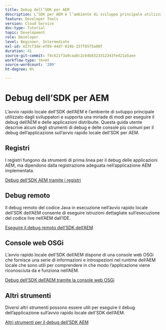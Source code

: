 ```yaml
---
title: Debug dell’SDK per AEM
description: L’SDK per AEM è l’ambiente di sviluppo principale utilizzato dagli sviluppatori e supporta una miriade di modi per eseguire il debug dell’AEM e delle applicazioni distribuite.
feature: Developer Tools
version: Cloud Service
doc-type: Tutorial
topic: Development
role: Developer
level: Beginner, Intermediate
exl-id: e27cf3de-ef89-44d7-819b-157f85f5a80f
duration: 41
source-git-commit: f4c621f3a9caa8c2c64b8323312343fe421a5aee
workflow-type: tm+mt
source-wordcount: '209'
ht-degree: 0%

---
```


# Debug dell’SDK per AEM

L’avvio rapido locale dell’SDK dell’AEM è l’ambiente di sviluppo principale utilizzato dagli sviluppatori e supporta una miriade di modi per eseguire il debug dell’AEM e delle applicazioni distribuite. Questa guida utente descrive alcuni degli strumenti di debug e delle console più comuni per il debug dell’applicazione sull’avvio rapido locale dell’SDK per AEM.

## Registri

I registri fungono da strumenti di prima linea per il debug delle applicazioni AEM, ma dipendono dalla registrazione adeguata nell’applicazione AEM implementata.

[Debug dell’SDK AEM tramite i registri](./logs.md)

## Debug remoto

Il debug remoto del codice Java in esecuzione nell’avvio rapido locale dell’SDK dell’AEM consente di eseguire istruzioni dettagliate sull’esecuzione del codice live nell’AEM dall’IDE.

[Eseguire il debug remoto dell’SDK dell’AEM](./remote-debugging.md)

## Console web OSGi

L’avvio rapido locale dell’SDK dell’AEM dispone di una console web OSGi che fornisce una serie di informazioni e introspezioni nel runtime dell’AEM locale che sono utili per comprendere in che modo l’applicazione viene riconosciuta da e funziona nell’AEM.

[Debug dell’SDK dell’AEM tramite la console web OSGi](./osgi-web-consoles.md)

## Altri strumenti

Diversi altri strumenti possono essere utili per eseguire il debug dell’applicazione sull’avvio rapido locale dell’SDK dell’AEM.

[Altri strumenti per il debug dell’SDK AEM](./other-tools.md)
